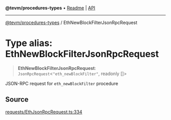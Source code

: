 **@tevm/procedures-types** • [Readme](../README.md) \| [API](../globals.md)

***

[@tevm/procedures-types](../README.md) / EthNewBlockFilterJsonRpcRequest

# Type alias: EthNewBlockFilterJsonRpcRequest

> **EthNewBlockFilterJsonRpcRequest**: `JsonRpcRequest`\<`"eth_newBlockFilter"`, readonly []\>

JSON-RPC request for `eth_newBlockFilter` procedure

## Source

[requests/EthJsonRpcRequest.ts:334](https://github.com/evmts/tevm-monorepo/blob/main/packages/procedures-types/src/requests/EthJsonRpcRequest.ts#L334)
